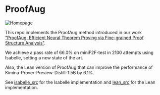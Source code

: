 # ProofAug

[![Homepage](https://img.shields.io/badge/Homepage-Visit-blue)](https://haoxiongliu.github.io/ProofAugHomepage/)


This repo implements the ProofAug method introduced in our work ["ProofAug: Efficient Neural Theorem Proving via Fine-grained Proof Structure Analysis"](https://arxiv.org/abs/2501.18310). 

We achieve a pass rate of 66.0% on miniF2F-test in 2100 attempts using Isabelle, setting a new state of the art. 

Also, the Lean version of ProofAug that can improve the performance of Kimina-Prover-Preview-Distill-1.5B by 6.1%.

See [isabelle_src](isabelle_src/) for the Isabelle implementation and [lean_src](lean_src/) for the Lean implementation.